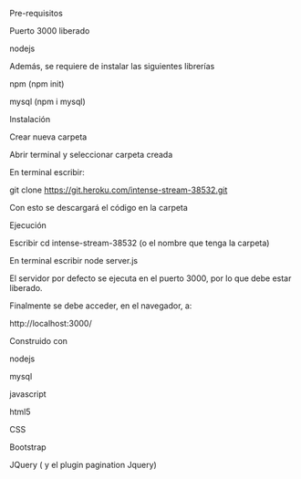 Pre-requisitos

Puerto 3000 liberado

nodejs

Además, se requiere de instalar las siguientes librerías

npm (npm init)

mysql (npm i mysql)

Instalación

Crear nueva carpeta

Abrir terminal y seleccionar carpeta creada

En terminal escribir:

git clone https://git.heroku.com/intense-stream-38532.git

Con esto se descargará el código en la carpeta

Ejecución

Escribir cd intense-stream-38532 (o el nombre que tenga la carpeta)

En terminal escribir node server.js

El servidor por defecto se ejecuta en el puerto 3000, por lo que debe estar liberado.

Finalmente se debe acceder, en el navegador, a:

http://localhost:3000/

Construido con

nodejs

mysql

javascript

html5

CSS

Bootstrap

JQuery ( y el plugin pagination Jquery)
